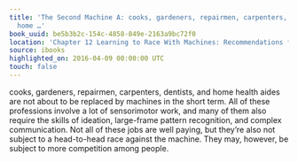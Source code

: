 ```yaml
---
title: 'The Second Machine A: cooks, gardeners, repairmen, carpenters, dentists, and
  home …'
book_uuid: be5b3b2c-154c-4858-849e-2163a9bc72f0
location: 'Chapter 12 Learning to Race With Machines: Recommendations for Individuals'
source: ibooks
highlighted_on: 2016-04-09 00:00:00 UTC
touch: false
---
```


cooks, gardeners, repairmen, carpenters, dentists, and home health aides are not about to be replaced by machines in the short term. All of these professions involve a lot of sensorimotor work, and many of them also require the skills of ideation, large-frame pattern recognition, and complex communication. Not all of these jobs are well paying, but they’re also not subject to a head-to-head race against the machine.
They may, however, be subject to more competition among people.